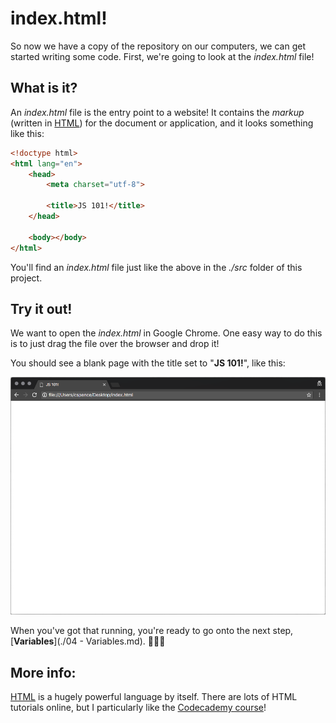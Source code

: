# index.html!

So now we have a copy of the repository on our computers, we can get started writing some code. First, we're going to look at the *index.html* file!

## What is it?

An *index.html* file is the entry point to a website! It contains the *markup* (written in [HTML](https://developer.mozilla.org/en-US/docs/Web/HTML)) for the document or application, and it looks something like this:

```html
<!doctype html>
<html lang="en">
    <head>
        <meta charset="utf-8">

        <title>JS 101!</title>
    </head>

    <body></body>
</html>
```

You'll find an *index.html* file just like the above in the *./src* folder of this project.

## Try it out!

We want to open the *index.html* in Google Chrome. One easy way to do this is to just drag the file over the browser and drop it!

You should see a blank page with the title set to "**JS 101!**", like this:

![Image showing the blank index.html page](../images/index.html.png)

When you've got that running, you're ready to go onto the next step,   [**Variables**](./04 - Variables.md). 👏👏👏

## More info:

[HTML](https://developer.mozilla.org/en-US/docs/Web/HTML) is a hugely powerful language by itself. There are lots of HTML tutorials online, but I particularly like the [Codecademy course](https://www.codecademy.com/learn/learn-html)!
